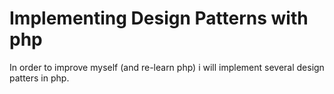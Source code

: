 # Implementing Design Patterns with php
In order to improve myself (and re-learn php) i will implement several design patters in php.

